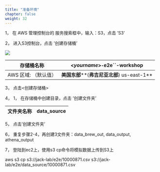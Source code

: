 ```yaml
---
title: "准备环境"
chapter: false
weight: 32
---
```


1， 在 AWS 管理控制台的 服务搜索框中，输入：S3，点击 ’S3’

2， 进入S3控制台，点击 ’创建存储桶’

![](/images/LakeHouse/3_0_1_CreateS3Bucket.png)

| 存储桶名称           | <*yourname*>``-``e2e``-workshop                  |
| -------------------- | ------------------------------------------------ |
| AWS 区域: （默认值） | **美国东部****(****弗吉尼亚北部****) us-east-1** |

3， 点击<创建存储桶>

4， 1， 在存储桶中创建目录，点击 ’创建文件夹’

| 文件夹名称 | data_source |
| ---------- | ----------- |

5， 点击’创建文件夹’

6， 重复步骤2-4，再创建3文件夹：data_brew_out, data_output, athena_output

7， 登陆到ec2上，使用s3 cp命令将模拟数据上传到S3上

aws s3 cp s3://jack-lab/e2e/10000871.csv s3://jack-lab/e2e/data_source/10000871.csv
